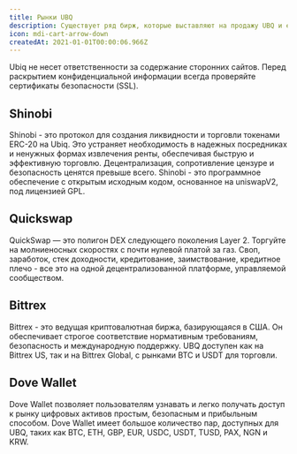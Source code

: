 ```yaml
---
title: Рынки UBQ
description: Существует ряд бирж, которые выставляют на продажу UBQ и его токены ERC20. При использовании этих бирж для покупки и перемещения токенов всегда следите за соблюдением хороших привычек безопасности, таких как включение двухфакторной аутентификации и использование надежных паролей.
icon: mdi-cart-arrow-down
createdAt: 2021-01-01T00:00:06.966Z
---
```


<v-alert type="warning" text outlined>
Ubiq не несет ответственности за содержание сторонних сайтов. Перед раскрытием конфиденциальной информации всегда проверяйте сертификаты безопасности (SSL).
</v-alert>

## Shinobi
<market-card market-id="shinobi">
Shinobi - это протокол для создания ликвидности и торговли токенами ERC-20 на Ubiq. Это устраняет необходимость в надежных посредниках и ненужных формах извлечения ренты, обеспечивая быструю и эффективную торговлю. Децентрализация, сопротивление цензуре и безопасность ценятся превыше всего. Shinobi - это программное обеспечение с открытым исходным кодом, основанное на uniswapV2, под лицензией GPL.
</market-card>

## Quickswap
<market-card market-id="quickswap">
QuickSwap — это полигон DEX следующего поколения Layer 2. Торгуйте на молниеносных скоростях с почти нулевой платой за газ. Своп, заработок, стек доходности, кредитование, заимствование, кредитное плечо - все это на одной децентрализованной платформе, управляемой сообществом.
</market-card>

## Bittrex
<market-card market-id="bittrex">
Bittrex - это ведущая криптовалютная биржа, базирующаяся в США. Он обеспечивает строгое соответствие нормативным требованиям, безопасность и международную поддержку. UBQ доступен как на Bittrex US, так и на Bittrex Global, с рынками BTC и USDT для торговли.
</market-card>

## Dove Wallet
<market-card market-id="dove">
Dove Wallet позволяет пользователям узнавать и легко получать доступ к рынку цифровых активов простым, безопасным и прибыльным способом. Dove Wallet имеет большое количество пар, доступных для UBQ, таких как BTC, ETH, GBP, EUR, USDC, USDT, TUSD, PAX, NGN и KRW.
</market-card>
